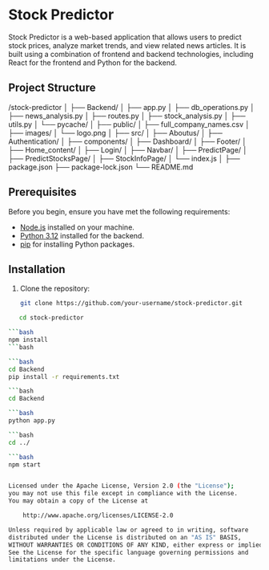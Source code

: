 # Stock Predictor

Stock Predictor is a web-based application that allows users to predict stock prices, analyze market trends, and view related news articles. It is built using a combination of frontend and backend technologies, including React for the frontend and Python for the backend.

## Project Structure
/stock-predictor │ ├── Backend/ │ ├── app.py │ ├── db_operations.py │ ├── news_analysis.py │ ├── routes.py │ ├── stock_analysis.py │ ├── utils.py │ └── pycache/ │ ├── public/ │ ├── full_company_names.csv │ ├── images/ │ └── logo.png │ ├── src/ │ ├── Aboutus/ │ ├── Authentication/ │ ├── components/ │ ├── Dashboard/ │ ├── Footer/ │ ├── Home_content/ │ ├── Login/ │ ├── Navbar/ │ ├── PredictPage/ │ ├── PredictStocksPage/ │ ├── StockInfoPage/ │ └── index.js │ ├── package.json ├── package-lock.json └── README.md


## Prerequisites

Before you begin, ensure you have met the following requirements:

- [Node.js](https://nodejs.org/) installed on your machine.
- [Python 3.12](https://www.python.org/downloads/) installed for the backend.
- [pip](https://pip.pypa.io/en/stable/) for installing Python packages.

## Installation

1. Clone the repository:

   ```bash
   git clone https://github.com/your-username/stock-predictor.git

```bash
   cd stock-predictor

```bash
npm install
```bash

```bash
cd Backend
pip install -r requirements.txt

```bash
cd Backend

```bash
python app.py

```bash
cd ../

```bash
npm start


Licensed under the Apache License, Version 2.0 (the "License");
you may not use this file except in compliance with the License.
You may obtain a copy of the License at

    http://www.apache.org/licenses/LICENSE-2.0

Unless required by applicable law or agreed to in writing, software
distributed under the License is distributed on an "AS IS" BASIS,
WITHOUT WARRANTIES OR CONDITIONS OF ANY KIND, either express or implied.
See the License for the specific language governing permissions and
limitations under the License.
